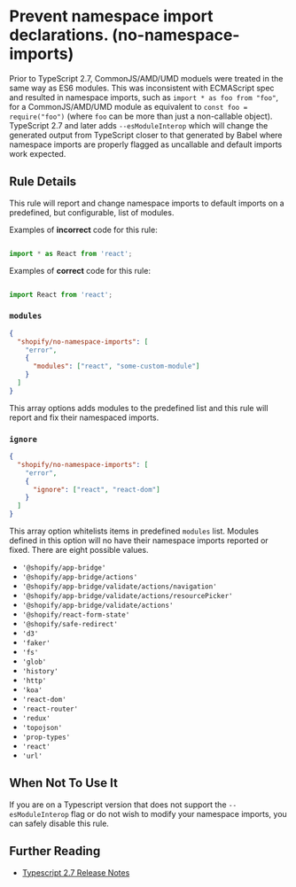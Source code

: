 # Prevent namespace import declarations. (no-namespace-imports)

Prior to TypeScript 2.7, CommonJS/AMD/UMD moduels were treated in the same way as ES6 modules. This was inconsistent with ECMAScript spec and resulted in namespace imports, such as `import * as foo from "foo"`, for a CommonJS/AMD/UMD module as equivalent to `const foo = require("foo")` (where `foo` can be more than just a non-callable object). TypeScript 2.7 and later adds `--esModuleInterop` which will change the generated output from TypeScript closer to that generated by Babel where namespace imports are properly flagged as uncallable and default imports work expected.

## Rule Details

This rule will report and change namespace imports to default imports on a predefined, but configurable, list of modules.

Examples of **incorrect** code for this rule:

```ts

import * as React from 'react';

```

Examples of **correct** code for this rule:

```ts

import React from 'react';

```


### `modules`

```json
{
  "shopify/no-namespace-imports": [
    "error",
    {
      "modules": ["react", "some-custom-module"]
    }
  ]
}
```

This array options adds modules to the predefined list and this rule will report and fix their namespaced imports.

### `ignore`

```json
{
  "shopify/no-namespace-imports": [
    "error",
    {
      "ignore": ["react", "react-dom"]
    }
  ]
}
```

This array option whitelists items in predefined `modules` list. Modules defined in this option will no have their namespace imports reported or fixed. There are eight possible values.

* `'@shopify/app-bridge'`
* `'@shopify/app-bridge/actions'`
* `'@shopify/app-bridge/validate/actions/navigation'`
* `'@shopify/app-bridge/validate/actions/resourcePicker'`
* `'@shopify/app-bridge/validate/actions'`
* `'@shopify/react-form-state'`
* `'@shopify/safe-redirect'`
* `'d3'`
* `'faker'`
* `'fs'`
* `'glob'`
* `'history'`
* `'http'`
* `'koa'`
* `'react-dom'`
* `'react-router'`
* `'redux'`
* `'topojson'`
* `'prop-types'`
* `'react'`
* `'url'`


## When Not To Use It

If you are on a Typescript version that does not support the `--esModuleInterop` flag or do not wish to modify your namespace imports, you can safely disable this rule.

## Further Reading

* [Typescript 2.7 Release Notes](https://www.typescriptlang.org/docs/handbook/release-notes/typescript-2-7.html#support-for-import-d-from-cjs-from-commonjs-modules-with---esmoduleinterop)
